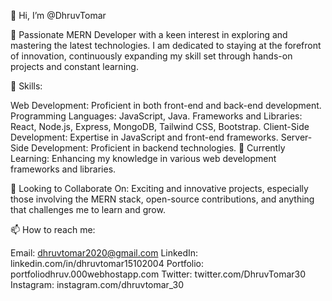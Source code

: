 👋 Hi, I’m @DhruvTomar

🚀 Passionate MERN Developer with a keen interest in exploring and mastering the latest technologies. I am dedicated to staying at the forefront of innovation, continuously expanding my skill set through hands-on projects and constant learning.

🔧 Skills:

Web Development: Proficient in both front-end and back-end development.
Programming Languages: JavaScript, Java.
Frameworks and Libraries: React, Node.js, Express, MongoDB, Tailwind CSS, Bootstrap.
Client-Side Development: Expertise in JavaScript and front-end frameworks.
Server-Side Development: Proficient in backend technologies.
🌱 Currently Learning: Enhancing my knowledge in various web development frameworks and libraries.

🤝 Looking to Collaborate On: Exciting and innovative projects, especially those involving the MERN stack, open-source contributions, and anything that challenges me to learn and grow.

📫 How to reach me:

Email: dhruvtomar2020@gmail.com
LinkedIn: linkedin.com/in/dhruvtomar15102004
Portfolio: portfoliodhruv.000webhostapp.com
Twitter: twitter.com/DhruvTomar30
Instagram: instagram.com/dhruvtomar_30
